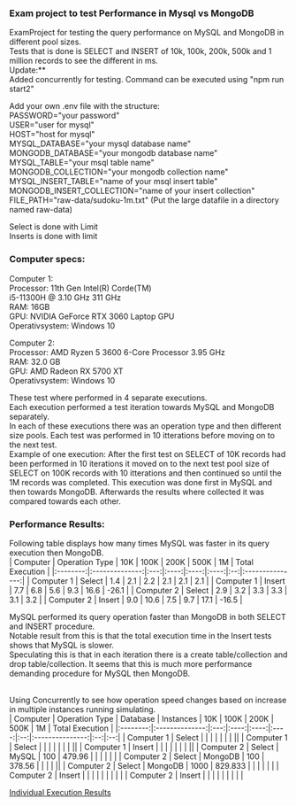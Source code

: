 ### Exam project to test Performance in Mysql vs MongoDB

ExamProject for testing the query performance on MySQL and MongoDB in different pool sizes. <br>
Tests that is done is SELECT and INSERT of 10k, 100k, 200k, 500k and 1 million records to see the different in ms. <br>
Update:** <br>
Added concurrently for testing. Command can be executed using "npm run start2" <br>

Add your own .env file with the structure: <br>
PASSWORD="your password" <br>
USER="user for mysql" <br>
HOST="host for mysql" <br>
MYSQL_DATABASE="your mysql database name" <br>
MONGODB_DATABASE="your mongodb database name" <br>
MYSQL_TABLE="your msql table name" <br>
MONGODB_COLLECTION="your mongodb collection name" <br>
MYSQL_INSERT_TABLE="name of your msql insert table" <br>
MONGODB_INSERT_COLLECTION="name of your insert collection"
FILE_PATH="raw-data/sudoku-1m.txt" (Put the large datafile in a directory named raw-data) <br>

Select is done with Limit <br>
Inserts is done with limit <br>


### Computer specs: <br>
Computer 1: <br>
Processor: 11th Gen Intel(R) Corde(TM) <br>
i5-11300H @ 3.10 GHz 311 GHz <br>
RAM: 16GB <br>
GPU: NVIDIA GeForce RTX 3060 Laptop GPU <br>
Operativsystem: Windows 10 <br>

Computer 2: <br>
Processor: AMD Ryzen 5 3600 6-Core Processor 3.95 GHz <br>
RAM: 32.0 GB <br>
GPU: AMD Radeon RX 5700 XT <br>
Operativsystem: Windows 10 <br>


These test where performed in 4 separate executions. <br>
Each execution performed a test iteration towards MySQL and MongoDB separately. <br>
In each of these executions there was an operation type and then different size pools. Each test was performed in 10 itterations before moving on to the next test.  <br>
Example of one execution: After the first test on SELECT of 10K records had been performed in 10 iterations it moved on to the next test pool size of SELECT on 100K records with 10 itterations and then continued so until the 1M records was completed. This execution was done first in MySQL and then towards MongoDB. Afterwards the results where collected it was compared towards each other. <br>

### Performance Results: <br>
Following table displays how many times MySQL was faster in its query execution then MongoDB.<br>
| Computer | Operation Type | 10K | 100K | 200K | 500K | 1M | Total Execution |
|:--------:|:--------------:|:---:|:----:|:----:|:----:|:--:|:---------------:|
| Computer 1 | Select | 1.4 | 2.1 | 2.2 | 2.1 | 2.1 | 2.1 |
| Computer 1 | Insert | 7.7 | 6.8 | 5.6 | 9.3 | 16.6 | -26.1  |
| Computer 2 | Select | 2.9 | 3.2 | 3.3 | 3.3 | 3.1 | 3.2 |
| Computer 2 | Insert | 9.0 | 10.6 | 7.5 | 9.7 | 17.1 | -16.5  |



MySQL performed its query operation faster than MongoDB in both SELECT and INSERT procedure. <br>
Notable result from this is that the total execution time in the Insert tests shows that MySQL is slower.<br>
Speculating this is that in each iteration there is a create table/collection and drop table/collection. It seems that this is much more performance demanding procedure for MySQL then MongoDB.


<br>
Using Concurrently to see how operation speed changes based on increase in multiple instances running simulating. <br>
| Computer | Operation Type | Database | Instances | 10K | 100K | 200K | 500K | 1M | Total Execution |
|:--------:|:--------------:|:---:|:----:|:----:|:----:|:--:|:---------------:|:--:|:--:|
| Computer 1 | Select |  |  |  |  |  |  |  ||
| Computer 1 | Select |  |  |  |  |  |  |  ||
| Computer 1 | Insert |  |  |  |  |  |  |  ||
| Computer 2 | Select | MySQL | 100 | 479.96 |  |  |  |  | |
| Computer 2 | Select | MongoDB | 100 | 378.56 |  |  |  |  ||
| Computer 2 | Select | MongoDB | 1000 | 829.833 | | | | | |
| Computer 2 | Insert |  |  |  |  |  |  |  | |
| Computer 2 | Insert |  |  |  |  |  |  |  | |

[Individual Execution Results](queryTests.md)